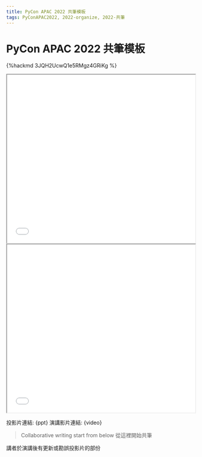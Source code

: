 ```yaml
---
title: PyCon APAC 2022 共筆模板
tags: PyConAPAC2022, 2022-organize, 2022-共筆
---
```


# PyCon APAC 2022 共筆模板

{%hackmd 3JQH2UcwQ1e5RMgz4GRiKg %}

<iframe src={slido_1} height=450 width=100%></iframe>

<iframe src={slido_2} height=450 width=100%></iframe>

投影片連結: {ppt}
演講影片連結: {video}

> Collaborative writing start from below 
> 從這裡開始共筆 

講者於演講後有更新或勘誤投影片的部份
